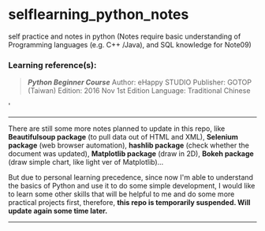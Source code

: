 # selflearning_python_notes
self practice and notes in python
(Notes require basic understanding of Programming languages (e.g. C++ /Java), and SQL knowledge for Note09)


### Learning reference(s):
> __*Python Beginner Course*__ Author: eHappy STUDIO Publisher: GOTOP (Taiwan) Edition: 2016 Nov 1st Edition Language: Traditional Chinese

'

---

There are still some more notes planned to update in this repo,
like **Beautifulsoup package** (to pull data out of HTML and XML), **Selenium package** (web browser automation), **hashlib package** (check whether the document was updated), **Matplotlib package** (draw in 2D), **Bokeh package** (draw simple chart, like light ver of Matplotlib)...

But due to personal learning precedence, since now I'm able to understand the basics of Python and use it to do some simple development, I would like to learn some other skills that will be helpful to me and do some more practical projects first, therefore, **this repo is temporarily suspended. Will update again some time later.**

---



